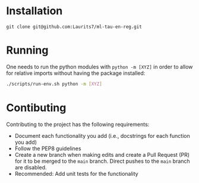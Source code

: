 # Installation

```
git clone git@github.com:Laurits7/ml-tau-en-reg.git
```


# Running

One needs to run the python modules with ```python -m [XYZ]``` in order to allow for relative imports without having the package installed:

```bash
./scripts/run-env.sh python -m [XYZ]
```


# Contibuting

Contributing to the project has the following requirements:

- Document each functionality you add (i.e., docstrings for each function you add)
- Follow the PEP8 guidelines
- Create a new branch when making edits and create a Pull Request (PR) for it to be merged to the `main` branch. Direct pushes to the `main` branch are disabled.
- Recommended: Add unit tests for the functionality
